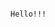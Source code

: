                                                                    Hello!!!


<!---
Tamangpurnima/Tamangpurnima is a ✨ special ✨ repository because its `README.md` (this file) appears on your GitHub profile.
You can click the Preview link to take a look at your changes.
--->
